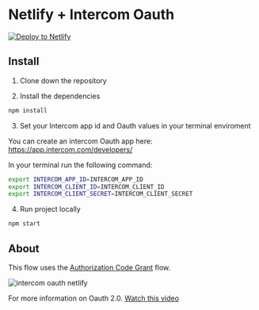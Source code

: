 # Netlify + Intercom Oauth

<!-- Markdown snippet -->
[![Deploy to Netlify](https://www.netlify.com/img/deploy/button.svg)](https://app.netlify.com/start/deploy?repository=https://github.com/davidwells/intercom-oauth)


## Install

1. Clone down the repository

2. Install the dependencies

  ```bash
  npm install
  ```

3. Set your Intercom app id and Oauth values in your terminal enviroment

  You can create an intercom Oauth app here: https://app.intercom.com/developers/

  In your terminal run the following command:

  ```bash
  export INTERCOM_APP_ID=INTERCOM_APP_ID
  export INTERCOM_CLIENT_ID=INTERCOM_CLIENT_ID
  export INTERCOM_CLIENT_SECRET=INTERCOM_CLIENT_SECRET
  ```

4. Run project locally

  ```bash
  npm start
  ```


## About

This flow uses the [Authorization Code Grant](https://tools.ietf.org/html/draft-ietf-oauth-v2-31#section-4.1) flow.

![intercom oauth netlify](https://user-images.githubusercontent.com/532272/42139934-bacd88e6-7d4b-11e8-8ccd-9a6621ecc8a6.png)

For more information on Oauth 2.0. [Watch this video](https://www.youtube.com/watch?v=CPbvxxslDTU)
